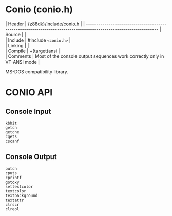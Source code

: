 # Conio (conio.h)

 | Header     | [{z88dk}/include/conio.h](https://raw.githubusercontent.com/z88dk/z88dk/master/include/conio.h)    |
 | -----------------------------------------------------------------------------------------------------------------
 | Source     |                              |                                                                      
 | Include    | #include `<conio.h>`           |                                                                      
 | Linking    |                              |                                                                      
 | Compile    | +(target)ansi                |                                                                      
 | Comments   | Most of the console output sequences work correctly only in VT-ANSI mode |                          

MS-DOS compatibility library.


# CONIO API

## Console Input

    kbhit
    getch
    getche
    cgets
    cscanf


## Console Output

    putch
    cputs
    cprintf
    gotoxy
    settextcolor
    textcolor
    textbackground
    textattr
    clrscr
    clreol


